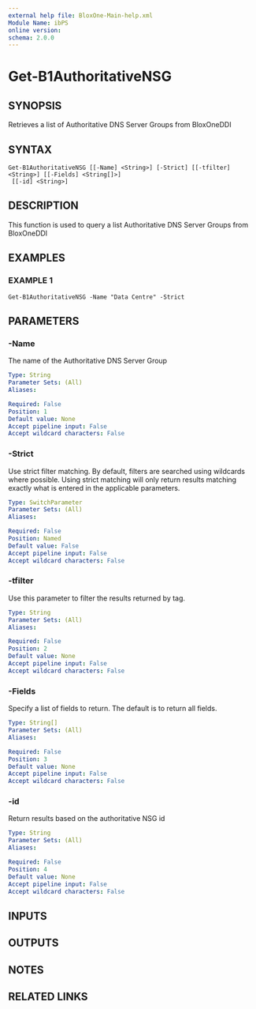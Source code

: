 ```yaml
---
external help file: BloxOne-Main-help.xml
Module Name: ibPS
online version:
schema: 2.0.0
---
```


# Get-B1AuthoritativeNSG

## SYNOPSIS
Retrieves a list of Authoritative DNS Server Groups from BloxOneDDI

## SYNTAX

```
Get-B1AuthoritativeNSG [[-Name] <String>] [-Strict] [[-tfilter] <String>] [[-Fields] <String[]>]
 [[-id] <String>]
```

## DESCRIPTION
This function is used to query a list Authoritative DNS Server Groups from BloxOneDDI

## EXAMPLES

### EXAMPLE 1
```
Get-B1AuthoritativeNSG -Name "Data Centre" -Strict
```

## PARAMETERS

### -Name
The name of the Authoritative DNS Server Group

```yaml
Type: String
Parameter Sets: (All)
Aliases:

Required: False
Position: 1
Default value: None
Accept pipeline input: False
Accept wildcard characters: False
```

### -Strict
Use strict filter matching.
By default, filters are searched using wildcards where possible.
Using strict matching will only return results matching exactly what is entered in the applicable parameters.

```yaml
Type: SwitchParameter
Parameter Sets: (All)
Aliases:

Required: False
Position: Named
Default value: False
Accept pipeline input: False
Accept wildcard characters: False
```

### -tfilter
Use this parameter to filter the results returned by tag.

```yaml
Type: String
Parameter Sets: (All)
Aliases:

Required: False
Position: 2
Default value: None
Accept pipeline input: False
Accept wildcard characters: False
```

### -Fields
Specify a list of fields to return.
The default is to return all fields.

```yaml
Type: String[]
Parameter Sets: (All)
Aliases:

Required: False
Position: 3
Default value: None
Accept pipeline input: False
Accept wildcard characters: False
```

### -id
Return results based on the authoritative NSG id

```yaml
Type: String
Parameter Sets: (All)
Aliases:

Required: False
Position: 4
Default value: None
Accept pipeline input: False
Accept wildcard characters: False
```

## INPUTS

## OUTPUTS

## NOTES

## RELATED LINKS
